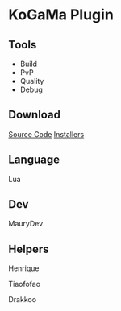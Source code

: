 
# KoGaMa Plugin

## Tools

- Build
- PvP
- Quality
- Debug

## Download
[Source Code](https://maurydev.github.io/KoGaMa-Plugins/download)
[Installers](https://maurydev.github.io/KoGaMa-Plugins/Installer)


## Language
Lua

## Dev
MauryDev

## Helpers

Henrique

Tiaofofao

Drakkoo

